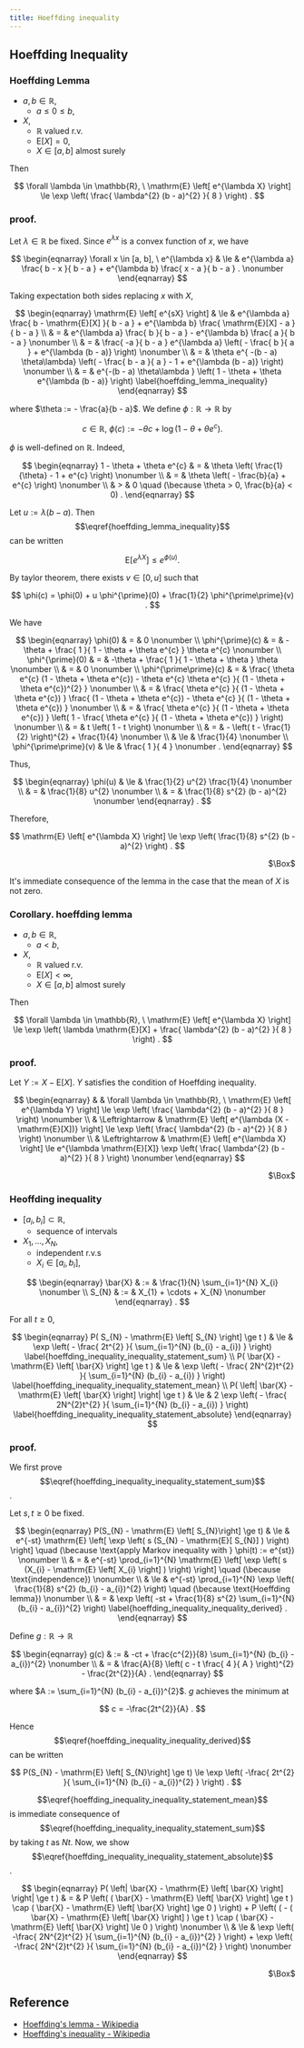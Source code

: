 ```yaml
---
title: Hoeffding inequality
---
```


## Hoeffding Inequality

### Hoeffding Lemma
* $a, b \in \mathbb{R}$,
    * $a \le 0 \le b$,
* $X$,
    * $\mathbb{R}$ valued r.v.
    * $\mathrm{E}[X] = 0$,
    * $X \in [a, b]$ almost surely

Then

$$
    \forall \lambda \in \mathbb{R},
    \
    \mathrm{E}
    \left[
        e^{\lambda X}
    \right]
    \le
    \exp
    \left(
        \frac{
            \lambda^{2}
            (b - a)^{2}
        }{
            8
        }
    \right)
    .
$$

### proof.
Let $\lambda \in \mathbb{R}$ be fixed.
Since $e^{\lambda x}$ is a convex function of $x$, we have

$$
\begin{eqnarray}
    \forall x \in [a, b],
    \
    e^{\lambda x}
    & \le &
        e^{\lambda a}
        \frac{
            b - x
        }{
            b - a
        }
        +
        e^{\lambda b}
        \frac{
            x - a
        }{
            b - a
        }
    .
    \nonumber
\end{eqnarray}
$$

Taking expectation both sides replacing $x$ with $X$,

$$
\begin{eqnarray}
    \mathrm{E}
    \left[
        e^{sX}
    \right]
    & \le &
        e^{\lambda a}
        \frac{
            b - \mathrm{E}[X]
        }{
            b - a
        }
        +
        e^{\lambda b}
        \frac{
            \mathrm{E}[X] - a
        }{
            b - a
        }
    \\
    & = &
        e^{\lambda a}
        \frac{
            b
        }{
            b - a
        }
        -
        e^{\lambda b}
        \frac{
            a
        }{
            b - a
        }
    \nonumber
    \\
    & = &
        \frac{
            -a
        }{
            b - a
        }
        e^{\lambda a}
        \left(
            -
            \frac{
                b
            }{
                a
            }
            +
            e^{\lambda (b - a)}
        \right)
    \nonumber
    \\
    & = &
        \theta
        e^{ -(b - a) \theta\lambda}
        \left(
            -
            \frac{
                b - a
            }{
                a
            }
            -
            1
            +
            e^{\lambda (b - a)}
        \right)
    \nonumber
    \\
    & = &
        e^{-(b - a) \theta\lambda }
        \left(
            1
            -
            \theta
            +
            \theta
            e^{\lambda (b - a)}
        \right)
        \label{hoeffding_lemma_inequality}
\end{eqnarray}
$$

where $\theta := - \frac{a}{b - a}$.
We define $\phi: \mathbb{R} \rightarrow \mathbb{R}$ by

$$
    c \in \mathbb{R},
    \
    \phi(c)
    :=
    -\theta c
    +
    \log
    (1 - \theta + \theta e^{c})
    .
$$

$\phi$ is well-defined on $\mathbb{R}$.
Indeed,

$$
\begin{eqnarray}
    1 - \theta + \theta e^{c}
    & = &
        \theta
        \left(
            \frac{1}{\theta}
            -
            1
            +
            e^{c}
        \right)
    \nonumber
    \\
    & = &
        \theta
        \left(
            -
            \frac{b}{a}
            +
            e^{c}
        \right)
    \nonumber
    \\
    & > &
        0
        \quad
        (\because \theta > 0, \frac{b}{a} < 0)
    .
\end{eqnarray}
$$

Let $u := \lambda (b - a)$.
Then $$\eqref{hoeffding_lemma_inequality}$$ can be written

$$
    \mathrm{E}
    \left[
        e^{\lambda X}
    \right]
    \le
    e^{\phi(u)}
    .
$$

By taylor theorem, there exists $v \in [0, u]$ such that

$$
    \phi(c)
    =
    \phi(0)
    +
    u
    \phi^{\prime}(0)
    +
    \frac{1}{2}
    \phi^{\prime\prime}(v)
    .
$$

We have

$$
\begin{eqnarray}
    \phi(0)
    & = &
        0
    \nonumber
    \\
    \phi^{\prime}(c)
    & = &
        -\theta
        +
        \frac{
            1
        }{
            1 - \theta + \theta e^{c}
        }
        \theta e^{c}
    \nonumber
    \\
    \phi^{\prime}(0)
    & = &
        -\theta
        +
        \frac{
            1
        }{
            1 - \theta + \theta
        }
        \theta
    \nonumber
    \\
    & = &
        0
    \nonumber
    \\
    \phi^{\prime\prime}(c)
    & = &
        \frac{
            \theta
            e^{c}
            (1 - \theta + \theta e^{c})
            -
            \theta
            e^{c}
            \theta e^{c}
        }{
            (1 - \theta + \theta e^{c})^{2}
        }
    \nonumber
    \\
    & = &
        \frac{
            \theta
            e^{c}
        }{
            (1 - \theta + \theta e^{c})
        }
        \frac{
            (1 - \theta + \theta e^{c})
            -
            \theta
            e^{c}
        }{
            (1 - \theta + \theta e^{c})
        }
    \nonumber
    \\
    & = &
        \frac{
            \theta
            e^{c}
        }{
            (1 - \theta + \theta e^{c})
        }
        \left(
            1
            -
            \frac{
                \theta
                e^{c}
            }{
                (1 - \theta + \theta e^{c})
            }
        \right)
    \nonumber
    \\
    & = &
        t
        \left(
            1
            -
            t
        \right)
    \nonumber
    \\
    & = &
        -
        \left(
            t
            -
            \frac{1}{2}
        \right)^{2}
        +
        \frac{1}{4}
    \nonumber
    \\
    & \le &
        \frac{1}{4}
    \nonumber
    \\
    \phi^{\prime\prime}(v)
    & \le &
        \frac{ 1 }{ 4 }
    \nonumber
        .
\end{eqnarray}
$$

Thus,

$$
\begin{eqnarray}
    \phi(u)
    & \le &
        \frac{1}{2}
        u^{2}
        \frac{1}{4}
    \nonumber
    \\
    & = &
        \frac{1}{8}
        u^{2}
    \nonumber
    \\
    & = &
        \frac{1}{8}
        s^{2}
        (b - a)^{2}
    \nonumber
\end{eqnarray}
    .
$$

Therefore,

$$
    \mathrm{E}
    \left[
        e^{\lambda X}
    \right]
    \le
    \exp
    \left(
        \frac{1}{8}
        s^{2}
        (b - a)^{2}
    \right)
    .
$$

<div class="QED" style="text-align: right">$\Box$</div>

It's immediate consequence of the lemma in the case that the mean of $X$ is not zero.

### Corollary. hoeffding lemma
* $a, b \in \mathbb{R}$,
    * $a < b$,
* $X$,
    * $\mathbb{R}$ valued r.v.
    * $\mathrm{E}[X] < \infty$,
    * $X \in [a, b]$ almost surely

Then

$$
    \forall \lambda \in \mathbb{R},
    \
    \mathrm{E}
    \left[
        e^{\lambda X}
    \right]
    \le
    \exp
    \left(
        \lambda \mathrm{E}[X]
        +
        \frac{
            \lambda^{2}
            (b - a)^{2}
        }{
            8
        }
    \right)
    .
$$

### proof.
Let $Y := X - \mathrm{E}[X]$.
$Y$ satisfies the condition of Hoeffding inequality.

$$
\begin{eqnarray}
    & &
        \forall \lambda \in \mathbb{R},
        \
        \mathrm{E}
        \left[
            e^{\lambda Y}
        \right]
    \le
        \exp
        \left(
            \frac{
                \lambda^{2}
                (b - a)^{2}
            }{
                8
            }
        \right)
    \nonumber
    \\
    & \Leftrightarrow &
        \mathrm{E}
        \left[
            e^{\lambda (X - \mathrm{E}[X])}
        \right]
        \le
        \exp
        \left(
            \frac{
                \lambda^{2}
                (b - a)^{2}
            }{
                8
            }
        \right)
    \nonumber
    \\
    & \Leftrightarrow &
        \mathrm{E}
        \left[
            e^{\lambda X}
        \right]
        \le
        e^{\lambda \mathrm{E}[X]}
        \exp
        \left(
            \frac{
                \lambda^{2}
                (b - a)^{2}
            }{
                8
            }
        \right)
    \nonumber
\end{eqnarray}
$$


<div class="QED" style="text-align: right">$\Box$</div>

### Heoffding inequality
* $[a_{i}, b_{i}] \subset \mathbb{R}$,
    * sequence of intervals
* $X_{1}, \ldots, X_{N}$,
    * independent r.v.s
    * $X_{i} \in [a_{i}, b_{i}]$,

$$
\begin{eqnarray}
    \bar{X}
    & := &
        \frac{1}{N}
        \sum_{i=1}^{N}
            X_{i}
    \nonumber
    \\
    S_{N}
    & := &
        X_{1} + \cdots + X_{N}
    \nonumber
\end{eqnarray}
    .
$$

For all $t \ge 0$,

$$
\begin{eqnarray}
    P(
        S_{N}
        -
        \mathrm{E}
        \left[
           S_{N} 
        \right]
        \ge
        t
    )
    & \le &
        \exp
        \left(
            -
            \frac{
                2t^{2}
            }{
                \sum_{i=1}^{N}
                    (b_{i} - a_{i})
            }
        \right)
    \label{hoeffding_inequality_inequality_statement_sum}
    \\
    P(
        \bar{X} - \mathrm{E}
        \left[
            \bar{X}
        \right]
        \ge
        t
    )
    & \le &
        \exp
        \left(
            -
            \frac{
                2N^{2}t^{2}
            }{
                \sum_{i=1}^{N}
                    (b_{i} - a_{i})
            }
        \right)
    \label{hoeffding_inequality_inequality_statement_mean}
    \\
    P(
        \left|
            \bar{X} - \mathrm{E}
            \left[
                \bar{X}
            \right]
        \right|
        \ge
        t
    )
    & \le &
        2
        \exp
        \left(
            -
            \frac{
                2N^{2}t^{2}
            }{
                \sum_{i=1}^{N}
                    (b_{i} - a_{i})
            }
        \right)
        \label{hoeffding_inequality_inequality_statement_absolute}
\end{eqnarray}
$$

### proof.
We first prove $$\eqref{hoeffding_inequality_inequality_statement_sum}$$.

Let $s, t \ge 0$ be fixed.

$$
\begin{eqnarray}
    P(S_{N} - \mathrm{E} \left[ S_{N}\right] \ge t)
    & \le &
        e^{-st}
        \mathrm{E}
        \left[
            \exp
            \left(
               s
               (S_{N} - \mathrm{E}[ S_{N}] )
            \right)
        \right]
        \quad
        (\because \text{apply Markov inequality with } \phi(t) := e^{st})
    \nonumber
    \\
    & = &
        e^{-st}
        \prod_{i=1}^{N}
            \mathrm{E}
            \left[
                \exp
                \left(
                   s
                   (X_{i} - \mathrm{E} \left[ X_{i} \right] )
                \right)
            \right]
        \quad
        (\because \text{independence})
    \nonumber
    \\
    & \le &
        e^{-st}
        \prod_{i=1}^{N}
            \exp
            \left(
               \frac{1}{8}
               s^{2}
               (b_{i} - a_{i})^{2}
            \right)
        \quad
        (\because \text{Hoeffding lemma})
    \nonumber
    \\
    & = &
        \exp
        \left(
            -st
            +
            \frac{1}{8}
            s^{2}
            \sum_{i=1}^{N}
                (b_{i} - a_{i})^{2}
        \right)
    \label{hoeffding_inequality_inequality_derived}
    .
\end{eqnarray}
$$

Define $g: \mathbb{R} \rightarrow \mathbb{R}$

$$
\begin{eqnarray}
    g(c)
    & := &
        -ct
        +
        \frac{c^{2}}{8}
        \sum_{i=1}^{N}
            (b_{i} - a_{i})^{2}
    \nonumber
    \\
    & = &
        \frac{A}{8}
        \left(
            c
            -
            t
            \frac{
                4
            }{
                A
            }
        \right)^{2}
        -
        \frac{2t^{2}}{A}
    .
\end{eqnarray}
$$

where $A := \sum_{i=1}^{N} (b_{i} - a_{i})^{2}$.
$g$ achieves the minimum at

$$
    c
    =
    -\frac{2t^{2}}{A}
    .
$$

Hence $$\eqref{hoeffding_inequality_inequality_derived}$$ can be written

$$
    P(S_{N} - \mathrm{E} \left[ S_{N}\right] \ge t)
    \le
    \exp
    \left(
        -\frac{
            2t^{2}
        }{
            \sum_{i=1}^{N}
                (b_{i} - a_{i})^{2}
        }
    \right)
    .
$$

$$\eqref{hoeffding_inequality_inequality_statement_mean}$$ is immediate consequence of $$\eqref{hoeffding_inequality_inequality_statement_sum}$$ by taking $t$ as  $Nt$.
Now, we show $$\eqref{hoeffding_inequality_inequality_statement_absolute}$$.

$$
\begin{eqnarray}
    P(
        \left|
            \bar{X} - \mathrm{E}
            \left[
                \bar{X}
            \right]
        \right|
        \ge
        t
    )
    & = &
        P
        \left(
            (
                \bar{X}
                -
                \mathrm{E}
                \left[
                    \bar{X}
                \right]
                \ge
                t
            )
            \cap
            (
                \bar{X}
                -
                \mathrm{E}
                \left[
                    \bar{X}
                \right]
                \ge
                0
            )
        \right)
        +
        P
        \left(
            (
                -
                (
                    \bar{X}
                    -
                    \mathrm{E}
                    \left[
                        \bar{X}
                    \right]
                )
                \ge
                t
            )
            \cap
            (
                \bar{X}
                -
                \mathrm{E}
                \left[
                    \bar{X}
                \right]
                \le
                0
            )
        \right)
    \nonumber
    \\
    & \le &
        \exp
        \left(
            -\frac{
                2N^{2}t^{2}
            }{
                \sum_{i=1}^{N}
                    (b_{i} - a_{i})^{2}
            }
        \right)
        +
        \exp
        \left(
            -\frac{
                2N^{2}t^{2}
            }{
                \sum_{i=1}^{N}
                    (b_{i} - a_{i})^{2}
            }
        \right)
    \nonumber
\end{eqnarray}
$$

<div class="QED" style="text-align: right">$\Box$</div>

## Reference
* [Hoeffding's lemma \- Wikipedia](https://en.wikipedia.org/wiki/Hoeffding%27s_lemma)
* [Hoeffding's inequality \- Wikipedia](https://en.wikipedia.org/wiki/Hoeffding%27s_inequality)
